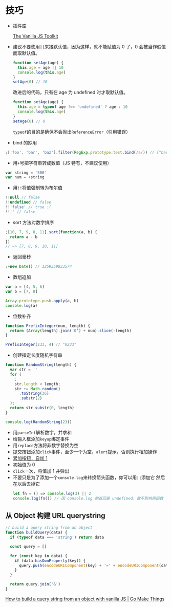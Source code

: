 # 技巧

- 插件库

  [The Vanilla JS Toolkit](https://vanillajstoolkit.com/)

- 建议不要使用`||`来接默认值，因为这样，就不能赋值为 0 了，0 会被当作假值而取默认值。
  ```js
  function setAge(age) {
    this.age = age || 10
    console.log(this.age)
  }
  setAge(0) // 10
  ```
  改进后的代码，只有在 age 为 undefined 时才取默认值。
  ```js
  function setAge(age) {
    this.age = typeof age !== 'undefined' ? age : 10
    console.log(this.age)
  }
  setAge(0) // 0
  ```
  `typeof`的目的是确保不会抛出`ReferenceError`（引用错误）
- bind 的妙用

```js
;['foo', 'bar', 'baz'].filter(RegExp.prototype.test.bind(/a/)) // ["bar", "baz"]
```

- 用`+`号把字符串转成数值（JS 特有，不建议使用）

```js
var string = '500'
var num = +string
```

- 用`!!`将值强制转为布尔值

```js
!!null // false
!!undefined // false
!!'false' // true :(
!!'' // false
```

- sort 方法对数字排序

```js
;[10, 7, 9, 8, 11].sort(function(a, b) {
  return a - b
})
// => [7, 8, 9, 10, 11]
```

- 返回毫秒

```js
;+new Date() // 1259359833574
```

- 数组追加

```js
var a = [4, 5, 6]
var b = [7, 8]

Array.prototype.push.apply(a, b)
console.log(a)
```

- 位数补齐

```js
function PrefixInteger(num, length) {
  return (Array(length).join('0') + num).slice(-length)
}

PrefixInteger(233, 4) // "0233"
```

- 创建指定长度随机字符串

```js
function RandomString(length) {
  var str = ''
  for (
    ;
    str.length < length;
    str += Math.random()
      .toString(36)
      .substr(2)
  );
  return str.substr(0, length)
}

console.log(RandomString(23))
```

- 用`parseInt`解析数字，并求和
- 给输入框添加`keyup`绑定事件
- 用`replace`方法将非数字替换为空
- 提交按钮添加`click`事件，至少一个为空，`alert`提示，否则执行相加操作
- [累加按钮，自加 1](http://fgm.cc/learn/lesson3/03.html)
- 初始值为 0
- `click`一次，将值加 1 并弹出
- 不要只是为了添加一个`console.log`来转换箭头函数，你可以用`||`添加它 然后在以后去掉它
    ```js
    let fn = () => console.log(3) || 2
    console.log(fn()) // 因 console.log 的返回是 undefined，故不影响原函数
    ```

## 从 Object 构建 URL querystring

```js
// build a query string from an object
function buildQuery(data) {
  if (typeof data === 'string') return data

  const query = []

  for (const key in data) {
    if (data.hasOwnProperty(key)) {
      query.push(encodeURIComponent(key) + '=' + encodeURIComponent(data[key]))
    }
  }

  return query.join('&')
}
```

[How to build a query string from an object with vanilla JS | Go Make Things](https://gomakethings.com/how-to-build-a-query-string-from-an-object-with-vanilla-js/)
